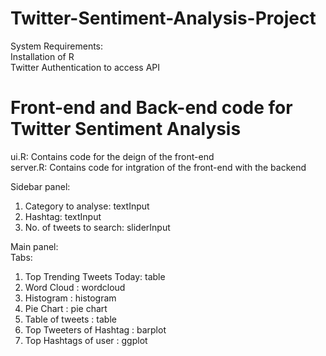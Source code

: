 # Twitter-Sentiment-Analysis-Project
System Requirements:  
Installation of R  
Twitter Authentication to access API  

# Front-end and Back-end code for Twitter Sentiment Analysis

ui.R: Contains code for the deign of the front-end  
server.R: Contains code for intgration of the front-end with the backend  
  
  
Sidebar panel:  
1. Category to analyse: textInput  
2. Hashtag: textInput  
3. No. of tweets to search: sliderInput  
 
Main panel:   
Tabs:  
1. Top Trending Tweets Today: table  
2. Word Cloud : wordcloud  
3. Histogram : histogram  
4. Pie Chart : pie chart  
5. Table of tweets : table  
6. Top Tweeters of Hashtag : barplot  
7. Top Hashtags of user : ggplot  
